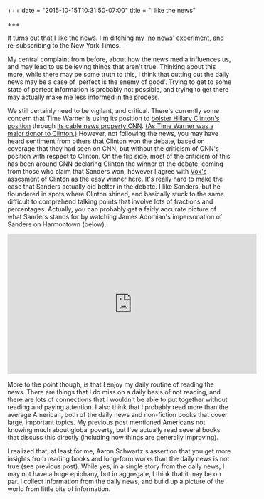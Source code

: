 +++
date = "2015-10-15T10:31:50-07:00"
title = "I like the news"

+++

It turns out that I like the news. I'm ditching [my 'no news' experiment](/experiments/no_news_is_good_news), and re-subscribing to the New York Times.

My central complaint from before, about how the news media influences us, and may lead to us believing things that aren't true. Thinking about this more, while there may be some truth to this, I think that cutting out the daily news may be a case of 'perfect is the enemy of good'. Trying to get to some state of perfect information is probably not possible, and trying to get there may actually make me less informed in the process.

We still certainly need to be vigilant, and critical. There's currently some concern that Time Warner is using its position to [bolster Hillary Clinton's position](http://www.cnn.com/2015/10/14/politics/democratic-debate-2015-winners-losers/) through [its cable news property CNN](https://en.wikipedia.org/wiki/CNN). [(As Time Warner was a major donor to Clinton.)](https://www.opensecrets.org/politicians/contrib.php?cycle=Career&cid=n00000019) However, not following the news, you may have heard sentiment from others that Clinton won the debate, based on coverage that they had seen on CNN, but without the criticism of CNN's position with respect to Clinton. On the flip side, most of the criticism of this has been around CNN declaring Clinton the winner of the debate, coming from those who claim that Sanders won, however I agree with [Vox's assesment](http://www.vox.com/2015/10/14/9528881/2015-democratic-debate-cnn/in/9283890) of Clinton as the easy winner here. It's really hard to make the case that Sanders actually did better in the debate. I like Sanders, but he floundered in spots where Clinton shined, and basically stuck to the same difficult to comprehend talking points that involve lots of fractions and percentages. Actually, you can probably get a fairly accurate picture of what Sanders stands for by watching James Adomian's impersonation of Sanders on Harmontown (below).

<iframe width="560" height="315" src="https://www.youtube.com/embed/o98DGGPJhU8?start=100" frameborder="0" allowfullscreen></iframe>

More to the point though, is that I enjoy my daily routine of reading the news. There are things that I do miss on a daily basis of not reading, and there are lots of connections that I wouldn't be able to put together without reading and paying attention. I also think that I probably read more than the average American, both of the daily news and non-fiction books that cover large, important topics. My previous post mentioned Americans not knowing much about global poverty, but I've actually read several books that discuss this directly (including how things are generally improving).

I realized that, at least for me, Aaron Schwartz's assertion that you get more insights from reading books and long-form works than the daily news is not true (see previous post). While yes, in a single story from the daily news, I may not have a huge epiphany, but in aggregate, I think that it may be on par. I collect information from the daily news, and build up a picture of the world from little bits of information.
